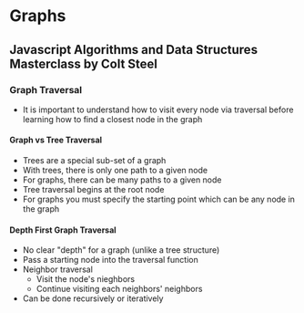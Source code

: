 # Graphs

## Javascript Algorithms and Data Structures Masterclass by Colt Steel

### Graph Traversal

- It is important to understand how to visit every node via traversal before learning how to find a closest node in the graph

#### Graph vs Tree Traversal

- Trees are a special sub-set of a graph
- With trees, there is only one path to a given node
- For graphs, there can be many paths to a given node
- Tree traversal begins at the root node
- For graphs you must specify the starting point which can be any node in the graph

#### Depth First Graph Traversal

- No clear "depth" for a graph (unlike a tree structure)
- Pass a starting node into the traversal function
- Neighbor traversal
  - Visit the node's nieghbors
  - Continue visiting each neighbors' neighbors
- Can be done recursively or iteratively


